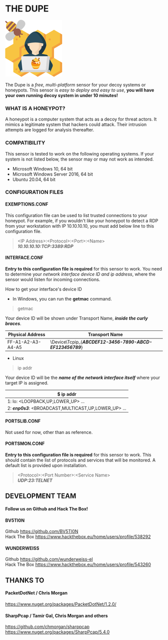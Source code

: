 ﻿# THE DUPE
[logo]:https://github.com/BV5Tl0N/TheDupe/blob/main/thedupe.png
![logo]

The Dupe is a *free, multi-platform* sensor for your decoy systems or honeypots. This sensor is *easy to deploy and easy to use*, **you will have your own running decoy system in under 10 minutes!**

### WHAT IS A HONEYPOT?
A honeypot is a computer system that acts as a decoy for threat actors. It mimics a legitimate system that hackers could attack. Their intrusion attempts are logged for analysis thereafter. 

### COMPATIBILITY
This sensor is tested to work on the following operating systems. If your system is not listed below, the sensor may or may not work as intended.
* Microsoft Windows 10, 64 bit 
* Microsoft Windows Server 2016, 64 bit
* Ubuntu 20.04, 64 bit

### CONFIGURATION FILES

#### EXEMPTIONS.CONF 
This configuration file can be used to list trusted connections to your honeypot. For example, if you wouldn't like your honeypot to detect a RDP from your workstation with IP 10.10.10.10, you must add below line to this configuration file.
> \<IP Address>:\<Protocol>:\<Port>:\<Name>\
> ***10.10.10.10:TCP:3389:RDP***

#### INTERFACE.CONF
**Entry to this configuration file is required** for this sensor to work. You need to determine your *network interface device ID and ip address*, where the sensor would listen for incoming connections.

How to get your interface's device ID
* In Windows, you can run the **getmac** command.
> getmac

Your device ID will be shown under Transport Name, ***inside the curly braces***.

|Physical Address  |Transport Name                                     |
|------------------|---------------------------------------------------|
|FF-A1-A2-A3-A4-A5 |\Device\Tcpip_{***ABCDEF12-3456-7890-ABCD-EF123456789***}|

* Linux
> ip addr

Your device ID will be the ***name of the network interface itself*** where your target IP is assigned.

|$ ip addr|
|-------------------------------|
|1: lo: <LOOPBACK,UP,LOWER_UP> ...|
|2: ***enp0s3***: <BROADCAST,MULTICAST,UP,LOWER_UP> ...|


#### PORTSLIB.CONF
Not used for now, other than as reference.

#### PORTSMON.CONF
**Entry to this configuration file is required** for this sensor to work. This should contain the list of protocols and services that will be monitored. A default list is provided upon installation.

> \<Protocol>:\<Port Number>:\<Service Name>\
> ***UDP:23:TELNET***

## DEVELOPMENT TEAM
#### Follow us on Github and Hack The Box!

#### BV5Tl0N
Github https://github.com/BV5Tl0N \
Hack The Box https://www.hackthebox.eu/home/users/profile/538292

#### WUNDERWEISS
Github	https://github.com/wunderweiss-el \
Hack The Box https://www.hackthebox.eu/home/users/profile/543260

## THANKS TO

#### PacketDotNet / Chris Morgan
https://www.nuget.org/packages/PacketDotNet/1.2.0/
#### SharpPcap / Tamir Gal, Chris Morgan and others
https://github.com/chmorgan/sharppcap
https://www.nuget.org/packages/SharpPcap/5.4.0
